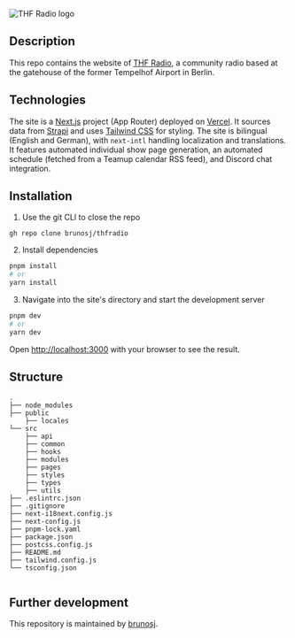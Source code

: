 ![THF Radio logo](https://cms.thfradio.com/uploads/thfradio_seo_5932df4159.jpg)

## Description

This repo contains the website of [THF Radio](https://thfradio.de), a community radio based at the gatehouse of the former Tempelhof Airport in Berlin.

## Technologies

The site is a [Next.js](https://nextjs.org/) project (App Router) deployed on [Vercel](https://vercel.com/). It sources data from [Strapi](https://strapi.io/) and uses [Tailwind CSS](https://tailwindcss.com) for styling. The site is bilingual (English and German), with `next-intl` handling localization and translations. It features automated individual show page generation, an automated schedule (fetched from a Teamup calendar RSS feed), and Discord chat integration.

## Installation

1. Use the git CLI to close the repo

```
gh repo clone brunosj/thfradio
```

2. Install dependencies

```bash
pnpm install
# or
yarn install
```

3. Navigate into the site's directory and start the development server

```bash
pnpm dev
# or
yarn dev
```

Open [http://localhost:3000](http://localhost:3000) with your browser to see the result.

## Structure

```
.
├── node_modules
├── public
    ├── locales
└── src
    ├── api
    ├── common
    ├── hooks
    ├── modules
    ├── pages
    ├── styles
    ├── types
    ├── utils
├── .eslintrc.json
├── .gitignore
├── next-i18next.config.js
├── next-config.js
├── pnpm-lock.yaml
├── package.json
├── postcss.config.js
├── README.md
├── tailwind.config.js
└── tsconfig.json


```

## Further development

This repository is maintained by [brunosj](https://github.com/brunosj).
